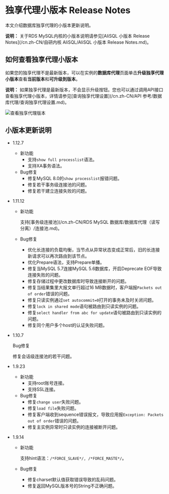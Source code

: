 # 独享代理小版本 Release Notes

本文介绍数据库独享代理的小版本更新说明。

**说明：** 关于RDS MySQL内核的小版本说明请参见[AliSQL 小版本 Release Notes](/cn.zh-CN/自研内核 AliSQL/AliSQL 小版本 Release Notes.md)。

## 如何查看独享代理小版本

如果您的独享代理不是最新版本，可以在实例的**数据库代理**页面单击**升级独享代理小版本**查看**当前版本**和**可升级到版本**。

**说明：** 如果独享代理是最新版本，不会显示升级按钮。您也可以通过调用API接口查看独享代理小版本，详情请参见[查询独享代理设置](/cn.zh-CN/API 参考/数据库代理/查询独享代理设置.md)。

![查看独享代理版本](https://static-aliyun-doc.oss-cn-hangzhou.aliyuncs.com/assets/img/zh-CN/1416182061/p173582.png)

## 小版本更新说明

-   1.12.7
    -   新功能
        -   支持`show full processlist`语法。
        -   支持XA事务语法。
    -   Bug修复
        -   修复MySQL 8.0的`show processlist`报错问题。
        -   修复若干事务级连接池的问题。
        -   修复若干建立连接失败的问题。
-   1.11.12
    -   新功能

        支持[事务级连接池](/cn.zh-CN/RDS MySQL 数据库/数据库代理（读写分离）/连接池.md)。

    -   Bug修复
        -   优化长连接的负载均衡，当节点从异常状态变成正常后，旧的长连接新请求可以再次路由到该节点。
        -   优化Prepare语法，支持Prepare单播。
        -   修复当MySQL 5.7连接MySQL 5.6数据库，开启Deprecate EOF导致连接失败的问题。
        -   修复存储过程中更改数据库时导致连接断开的问题。
        -   修复当结果集里大报文单行超过16 MB数据时，客户端报`Packets out of order`错误的问题。
        -   修复只读实例通过`set autocommit=0`打开的事务未及时关闭问题。
        -   修复`lock in shared mode`语句被路由到只读实例的问题。
        -   修复`select handler from abc for update`语句被路由到只读实例的问题。
        -   修复同个用户多个host的认证失败问题。
-   1.10.7

    Bug修复

    修复会话级连接池的若干问题。

-   1.9.23
    -   新功能
        -   支持root账号连接。
        -   支持SSL连接。
    -   Bug修复
        -   修复`change user`失败问题。
        -   修复`load file`失败问题。
        -   修复客户端收到sequence错误报文，导致应用报`Exception: Packets out of order`错误的问题。
        -   修复主实例异常时只读实例的连接被断开问题。
-   1.9.14
    -   新功能

        支持hint语法：`/*FORCE_SLAVE*/, /*FORCE_MASTE*/`。

    -   Bug修复
        -   修复charset默认值获取错误导致的乱码问题。
        -   修复返回MySQL版本号的String不正确问题。

